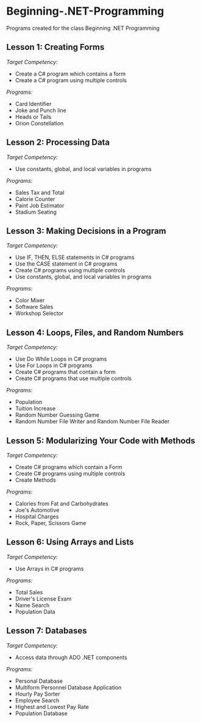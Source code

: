 # Beginning-.NET-Programming
Programs created for the class Beginning .NET Programming

## Lesson 1: Creating Forms

*Target Competency:*
* Create a C# program which contains a form
* Create a C# program using multiple controls

*Programs:*
* Card Identifier
* Joke and Punch line
* Heads or Tails
* Orion Constellation

## Lesson 2: Processing Data

*Target Competency:*
* Use constants, global, and local variables in programs

*Programs:*
* Sales Tax and Total
* Calorie Counter
* Paint Job Estimator
* Stadium Seating

## Lesson 3: Making Decisions in a Program

*Target Competency:*
* Use IF, THEN, ELSE statements in C# programs
* Use the CASE statement in C# programs
* Create C# programs using multiple controls
* Use constants, global, and local variables in programs

*Programs:*
* Color Mixer
* Software Sales
* Workshop Selector

## Lesson 4: Loops, Files, and Random Numbers

*Target Competency:*
* Use Do While Loops in C# programs
* Use For Loops in C# programs
* Create C# programs that contain a form
* Create C# programs that use multiple controls

*Programs:*
* Population
* Tuition Increase
* Random Number Guessing Game
* Random Number File Writer and Random Number File Reader

## Lesson 5: Modularizing Your Code with Methods

*Target Competency:*
* Create C# programs which contain a Form
* Create C# programs using multiple controls
* Create Methods

*Programs:*
* Calories from Fat and Carbohydrates
* Joe's Automotive
* Hospital Charges
* Rock, Paper, Scissors Game

## Lesson 6: Using Arrays and Lists

*Target Competency:*
* Use Arrays in C# programs

*Programs:*
* Total Sales
* Driver's License Exam
* Name Search
* Population Data

## Lesson 7: Databases

*Target Competency:*
* Access data through ADO .NET components

*Programs:*
* Personal Database
* Multiform Personnel Database Application
* Hourly Pay Sorter
* Employee Search
* Highest and Lowest Pay Rate
* Population Database
